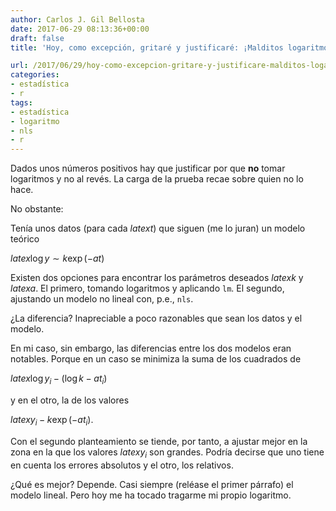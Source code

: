 ```yaml
---
author: Carlos J. Gil Bellosta
date: 2017-06-29 08:13:36+00:00
draft: false
title: 'Hoy, como excepción, gritaré y justificaré: ¡Malditos logaritmos!'

url: /2017/06/29/hoy-como-excepcion-gritare-y-justificare-malditos-logaritmos/
categories:
- estadística
- r
tags:
- estadística
- logaritmo
- nls
- r
---
```


Dados unos números positivos hay que justificar por que **no** tomar logaritmos y no al revés. La carga de la prueba recae sobre quien no lo hace.

No obstante:

Tenía unos datos (para cada $latex t$) que siguen (me lo juran) un modelo teórico


$latex \log y \sim k \exp(-at)$


Existen dos opciones para encontrar los parámetros deseados $latex k$ y $latex a$. El primero, tomando logaritmos y aplicando `lm`. El segundo, ajustando un modelo no lineal con, p.e., `nls`.

¿La diferencia? Inapreciable a poco razonables que sean los datos y el modelo.

En mi caso, sin embargo, las diferencias entre los dos modelos eran notables. Porque en un caso se minimiza la suma de los cuadrados de


$latex \log y_i - (\log k - a t_i)$


y en el otro, la de los valores


$latex y_i - k \exp(-a t_i).$


Con el segundo planteamiento se tiende, por tanto, a ajustar mejor en la zona en la que los valores $latex y_i$ son grandes. Podría decirse que uno tiene en cuenta los errores absolutos y el otro, los relativos.

¿Qué es mejor? Depende. Casi siempre (reléase el primer párrafo) el modelo lineal. Pero hoy me ha tocado tragarme mi propio logaritmo.
